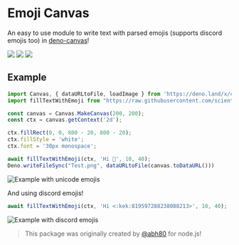# Emoji Canvas

An easy to use module to write text with parsed emojis (supports discord emojis too) in [deno-canvas](https://deno.land/x/canvas@v1.1.3)!

[![](https://www.codefactor.io/repository/github/scientific-dev/emoji-canvas/badge?style=for-the-badge)](https://www.codefactor.io/repository/github/scientific-dev/emoji-canvas)
[![](https://img.shields.io/badge/VIEW-GITHUB-white?style=for-the-badge)](https://github.com/scientific-dev/emoji-canvas)
[![](https://img.shields.io/github/v/tag/scientific-dev/emoji-canvas?style=for-the-badge&label=version)](https://github.com/scientific-dev/emoji-canvas)

## Example

```ts
import Canvas, { dataURLtoFile, loadImage } from 'https://deno.land/x/canvas@v1.1.3/mod.ts';
import fillTextWithEmoji from "https://raw.githubusercontent.com/scientific-dev/emoji-canvas/master/mod.ts";

const canvas = Canvas.MakeCanvas(200, 200);
const ctx = canvas.getContext('2d');

ctx.fillRect(0, 0, 800 - 20, 800 - 20);
ctx.fillStyle = 'white';
ctx.font = '30px monospace';

await fillTextWithEmoji(ctx, 'Hi 🤣', 10, 40); 
Deno.writeFileSync("Test.png", dataURLtoFile(canvas.toDataURL()))
```

![Example with unicode emojis](https://github.com/scientific-dev/emoji-canvas/blob/master/examples/example_1.png?raw=true)

And using discord emojis!

```ts
await fillTextWithEmoji(ctx, 'Hi <:kek:819597288238088213>', 10, 40); 
```

![Example with discord emojis](https://github.com/scientific-dev/emoji-canvas/blob/master/examples/example_2.png?raw=true)

> This package was originally created by [@abh80](https://github.com/abh80) for node.js!

